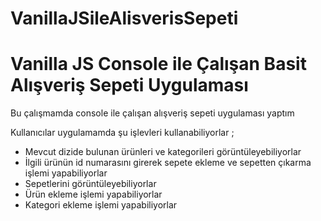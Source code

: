 # VanillaJSileAlisverisSepeti
<h1>Vanilla JS Console ile Çalışan Basit Alışveriş Sepeti Uygulaması</h1>

<p>Bu çalışmamda console ile çalışan alışveriş sepeti uygulaması yaptım</p>
<p>Kullanıcılar uygulamamda şu işlevleri kullanabiliyorlar ;</p>

<ul>
  <li>Mevcut dizide bulunan ürünleri ve kategorileri görüntüleyebiliyorlar</li>
  <li>İlgili ürünün id numarasını girerek sepete ekleme ve sepetten çıkarma işlemi yapabiliyorlar</li>
  <li>Sepetlerini görüntüleyebiliyorlar</li>
  <li>Ürün ekleme işlemi yapabiliyorlar</li>
  <li>Kategori ekleme işlemi yapabiliyorlar</li>
</ul>
